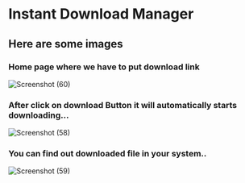# Instant Download Manager
## Here are some images
### Home page where we have to put download link
![Screenshot (60)](https://user-images.githubusercontent.com/55339504/212543391-6ffe872e-aaab-4427-b2a8-d15baed75b42.png)

### After click on download Button it will automatically starts downloading...

![Screenshot (58)](https://user-images.githubusercontent.com/55339504/212543486-e5f5ab1b-058c-462e-9c77-4dce7ac55d5a.png)

### You can find out downloaded file in your system..
![Screenshot (59)](https://user-images.githubusercontent.com/55339504/212543627-8a4e35fe-f8bd-412c-ab67-51dc66c02c23.png)
